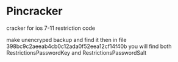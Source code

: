# Pincracker

cracker for ios 7-11 restriction code

make unencryped backup and find it then in file 398bc9c2aeeab4cb0c12ada0f52eea12cf14f40b you will find both RestrictionsPasswordKey and RestrictionsPasswordSalt
